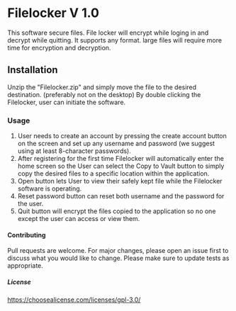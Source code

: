 # Filelocker V 1.0

This software secure files. File locker will encrypt while loging in and decrypt while quitting. It supports any format. large files will require more time for encryption and decryption. 

## Installation

Unzip the "Filelocker.zip" and simply move the file to the desired destination. (preferably not on the desktop)
By double clicking the Filelocker, user can initiate the software.

### Usage

1.	User needs to create an account by pressing the create account button on the screen and set up any username and password (we suggest using at least 8-character passwords).
2.	After registering for the first time Filelocker will automatically enter the home screen so the User can select the Copy to Vault button to simply copy the desired files to a specific location within the application. 
3.	Open button lets User to view their safely kept file while the Filelocker software is operating.
4.	Reset password button can reset both username and the password for the user.
5.	Quit button will encrypt the files copied to the application so no one except the user can access or view them.

#### Contributing
Pull requests are welcome. For major changes, please open an issue first to discuss what you would like to change. Please make sure to update tests as appropriate.

##### License
https://choosealicense.com/licenses/gpl-3.0/
